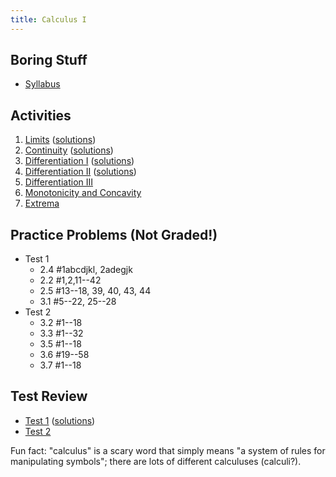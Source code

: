 ```yaml
---
title: Calculus I
---
```


## Boring Stuff

* [Syllabus](/pdf/classes/calc/calc-syllabus.pdf)


## Activities

1. [Limits](/pdf/classes/calc/calc-a01-limits.pdf) ([solutions](/pdf/classes/calc/calc-soln-a01-limits.pdf))
2. [Continuity](/pdf/classes/calc/calc-a02-continuity.pdf) ([solutions](/pdf/classes/calc/calc-soln-a02-continuity.pdf))
3. [Differentiation I](/pdf/classes/calc/calc-a03-differentiation-1.pdf) ([solutions](/pdf/classes/calc/calc-soln-a03-differentiation-1.pdf))
4. [Differentiation II](/pdf/classes/calc/calc-a04-differentiation-2.pdf) ([solutions](/pdf/classes/calc/calc-soln-a04-differentiation-2.pdf))
5. [Differentiation III](/pdf/classes/calc/calc-a05-differentiation-3.pdf)
6. [Monotonicity and Concavity](/pdf/classes/calc/calc-a06-monotonicity-and-concavity.pdf)
7. [Extrema](/pdf/classes/calc/calc-a07-extrema.pdf)


## Practice Problems (Not Graded!)

* Test 1
    * 2.4 #1abcdjkl, 2adegjk
    * 2.2 #1,2,11--42
    * 2.5 #13--18, 39, 40, 43, 44
    * 3.1 #5--22, 25--28
* Test 2
    * 3.2 #1--18
    * 3.3 #1--32
    * 3.5 #1--18
    * 3.6 #19--58
    * 3.7 #1--18


## Test Review

* [Test 1](/pdf/classes/calc/calc-r1-limits-and-derivatives.pdf) ([solutions](/pdf/classes/calc/calc-soln-r1-limits-and-derivatives.pdf))
* [Test 2](/pdf/classes/calc/calc-r2-differentiation.pdf)

Fun fact: "calculus" is a scary word that simply means "a system of rules for manipulating symbols"; there are lots of different calculuses (calculi?).
